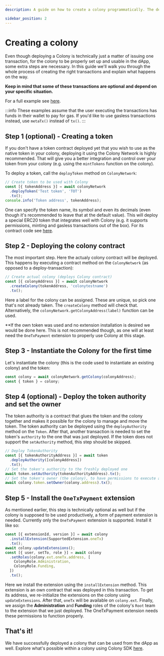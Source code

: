 ```yaml
---
description: A guide on how to create a colony programmatically. The deployment of a colony requires a handful of transactions for it to be up and running and fully usable. This guide explains how to go through the whole process using Colony SDK

sidebar_position: 2
---
```


# Creating a colony

Even though deploying a Colony is technically just a matter of issuing one transaction, for the colony to be properly set up and usable in the dApp, some extra steps are necessary. In this guide we'll walk you through the whole process of creating the right transactions and explain what happens on the way.

**Keep in mind that some of these transactions are optional and depend on your specific situation.**


For a full example see [here](https://github.com/JoinColony/colonySDK/blob/main/examples/node/create.ts).

:::info
These examples assume that the user executing the transactions has funds in their wallet to pay for gas. If you'd like to use gasless transactions instead, use `metaTx()` instead of `tx()`.
:::

## Step 1 (optional) - Creating a token

If you don't have a token contract deployed yet that you wish to use as the native token in your colony, deploying it using the Colony Network is highly recommended. That will give you a better integration and control over your token from your colony (e.g. using the `mintTokens` function on the colony).

To deploy a token, call the `deployToken` method on `ColonyNetwork`:

```typescript
// Create token to be used with Colony
const [{ tokenAddress }] = await colonyNetwork
  .deployToken('Test token', 'TOT')
  .tx();
console.info('Token address', tokenAddress);
```

One can specify the token name, its symbol and even its decimals (even though it's recommended to leave that at the default value). This will deploy a special ERC20 token that integrates well with Colony (e.g. it supports permissions, minting and gasless transactions out of the box). For its contract code see [here](https://github.com/JoinColony/colonyNetwork/blob/develop/contracts/metaTxToken/MetaTxToken.sol).

## Step 2 - Deploying the colony contract

The most important step. Here the actualy colony contract will be deployed. This happens by executing a contract method on the `ColonyNetwork` (as opposed to a deploy-transaction):

```typescript
// Create actual colony (deploys Colony contract)
const [{ colonyAddress }] = await colonyNetwork
  .createColony(tokenAddress, 'colonytestname')
  .tx();
```

Here a label for the colony can be assigned. These are unique, so pick one that's not already taken. The `createColony` method will check that. Alternatively, the `colonyNetwork.getColonyAddress(label)` function can be used.

**If the own token was used and no extension installation is desired we would be done here. This is not recommended though, as one will at least need the `OneTxPayment` extension to properly use Colony at this stage.

## Step 3 - Instantiate the Colony for the first time

Let's instantiate the colony (this is the code used to instantiate an existing colony) and the token:

```typescript
const colony = await colonyNetwork.getColony(colonyAddress);
const { token } = colony;
```

## Step 4 (optional) - Deploy the token authority and set the owner

The token authority is a contract that glues the token and the colony together and makes it possible for the colony to manage and move the token. The token authority can be deployed using the `deployAuthority` method on the `Token`. After that, another transaction is needed to set the token's `authority` to the one that was just deployed. If the token does not support the `setAuthority` method, this step  should be skipped.

```typescript
// Deploy TokenAuthority
const [{ tokenAuthorityAddress }] = await token
  .deployAuthority([colonyAddress])
  .tx();
// Set the token's authority to the freshly deployed one
await token.setAuthority(tokenAuthorityAddress).tx();
// Set the token's owner (the colony), to have permissions to execute authorized functions (like `mint`)
await colony.token.setOwner(colony.address).tx();
```

## Step 5 - Install the `OneTxPayment` extension

As mentioned earlier, this step is technically optional as well but if the colony is supposed to be used productively, a form of payment extension is needed. Currently only the `OneTxPayment` extension is supported. Install it like so:

```typescript
const [{ extensionId, version }] = await colony
  .installExtension(SupportedExtension.oneTx)
  .tx();
await colony.updateExtensions();
const [{ user, setTo, role }] = await colony
  .setRoles(colony.ext.oneTx.address, [
    ColonyRole.Administration,
    ColonyRole.Funding,
  ])
  .tx();
```

Here we install the extension using the `installExtension` method. This extension is an own contract that was deployed in this transaction. To get its address, we re-initialize the extensions on the colony using `updateExtensions`. After that, `oneTx` will be available on `colony.ext`.
Finally, we assign the **Administration** and **Funding** roles of the colony's `Root` team to the extension that we just deployed. The OneTxPayment extension needs these permissions to function properly.

## That's it!

We have successfully deployed a colony that can be used from the dApp as well. Explore what's possible within a colony using Colony SDK [here](../api/classes/Colony.md).
